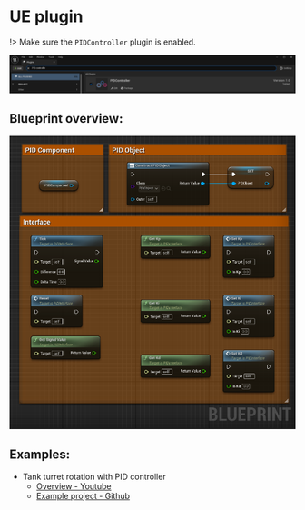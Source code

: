 # UE plugin

!> Make sure the  ```PIDController``` plugin is enabled.

![](./img/UE_PluginCheck.png ':size=50%')

## Blueprint overview:

![](./img/UE_PID_BP_Overview.png ':size=50%')

## Examples:

- Tank turret rotation with PID controller
    - [Overview - Youtube](https://youtu.be/8oIjRFTFtcQ)
    - [Example project - Github](https://github.com/Teklarit/TankTurretPIDExample.git)
    